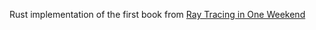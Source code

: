 Rust implementation of the first book from [Ray Tracing in One Weekend](https://raytracing.github.io/books/RayTracingInOneWeekend.html)